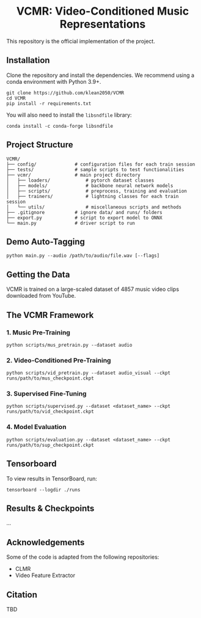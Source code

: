 <div align="center">

# VCMR: Video-Conditioned Music Representations
  
</div>

This repository is the official implementation of the project.

## Installation

Clone the repository and install the dependencies. We recommend using a conda environment with Python 3.9+.
```
git clone https://github.com/klean2050/VCMR
cd VCMR 
pip install -r requirements.txt
```

You will also need to install the ``libsndfile`` library:
```
conda install -c conda-forge libsndfile
```

## Project Structure

```
VCMR/
├── config/              # configuration files for each train session
├── tests/               # sample scripts to test functionalities
├── vcmr/                # main project directory
│   ├── loaders/             # pytorch dataset classes
│   ├── models/              # backbone neural network models
│   ├── scripts/             # preprocess, training and evaluation
│   ├── trainers/            # lightning classes for each train session
│   └── utils/               # miscellaneous scripts and methods
├── .gitignore           # ignore data/ and runs/ folders
├── export.py            # script to export model to ONNX
└── main.py              # driver script to run
```

## Demo Auto-Tagging

```
python main.py --audio /path/to/audio/file.wav [--flags]
```

## Getting the Data

VCMR is trained on a large-scaled dataset of 4857 music video clips downloaded from YouTube.

## The VCMR Framework

### 1. Music Pre-Training

```
python scripts/mus_pretrain.py --dataset audio
```

### 2. Video-Conditioned Pre-Training

```
python scripts/vid_pretrain.py --dataset audio_visual --ckpt runs/path/to/mus_checkpoint.ckpt
```

### 3. Supervised Fine-Tuning

```
python scripts/supervised.py --dataset <dataset_name> --ckpt runs/path/to/vid_checkpoint.ckpt
```

### 4. Model Evaluation

```
python scripts/evaluation.py --dataset <dataset_name> --ckpt runs/path/to/sup_checkpoint.ckpt
```

## Tensorboard

To view results in TensorBoard, run:
```
tensorboard --logdir ./runs
```

## Results & Checkpoints

...

## Acknowledgements

Some of the code is adapted from the following repositories:

* CLMR
* Video Feature Extractor

## Citation

TBD
